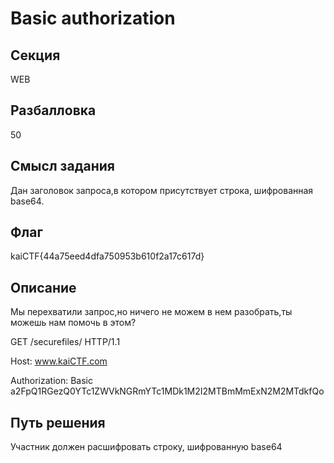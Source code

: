 # Basic authorization




## Секция

WEB




## Разбалловка

50




## Смысл задания

Дан заголовок запроса,в котором присутствует строка, шифрованная base64.




## Флаг

kaiCTF{44a75eed4dfa750953b610f2a17c617d}




## Описание

Мы перехватили запрос,но ничего не можем в нем разобрать,ты можешь нам помочь в этом?




GET /securefiles/ HTTP/1.1

Host: www.kaiCTF.com

Authorization: Basic a2FpQ1RGezQ0YTc1ZWVkNGRmYTc1MDk1M2I2MTBmMmExN2M2MTdkfQo




## Путь решения

Участник должен расшифровать строку, шифрованную base64

